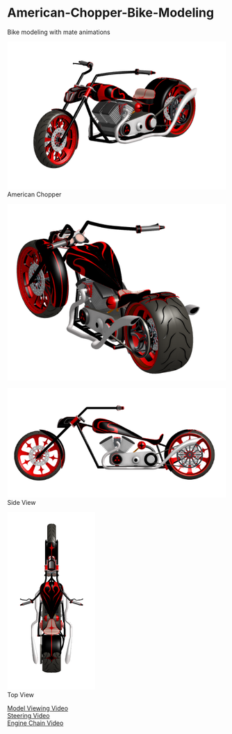 # American-Chopper-Bike-Modeling
Bike modeling with mate animations


![American Chopper](https://github.com/OmkarBharambe/American-Chopper-Bike-Modeling/blob/main/Images/Chopper_isometric.png)<br>
American Chopper


![](https://github.com/OmkarBharambe/American-Chopper-Bike-Modeling/blob/main/Images/Chopper_isometricback.png)

![Side View](https://github.com/OmkarBharambe/American-Chopper-Bike-Modeling/blob/main/Images/Chopper_sideview.png)<br>
Side View


![Top View](https://github.com/OmkarBharambe/American-Chopper-Bike-Modeling/blob/main/Images/Chopper_topview.png)<br>
Top View

[Model Viewing Video](https://github.com/OmkarBharambe/American-Chopper-Bike-Modeling/blob/main/Videos/video_lookaround.mp4)<br>
[Steering Video](https://github.com/OmkarBharambe/American-Chopper-Bike-Modeling/blob/main/Videos/video_steering.mp4)<br>
[Engine Chain Video](https://github.com/OmkarBharambe/American-Chopper-Bike-Modeling/blob/main/Videos/video_enginechain.mp4)<br>
